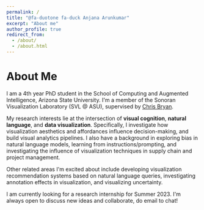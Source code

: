 ```yaml
---
permalink: /
title: "@fa-duotone fa-duck Anjana Arunkumar"
excerpt: "About me"
author_profile: true
redirect_from: 
  - /about/
  - /about.html
---
```


About Me
======

I am a 4th year PhD student in the School of Computing and Augmented Intelligence, Arizona State University. I'm a member of the Sonoran Visualization Laboratory (SVL @ ASU), supervised by [Chris Bryan](https://chrisbryan.github.io/).

My research interests lie at the intersection of __visual cognition__, __natural language__, and __data visualization__. Specifically, I investigate how visualization aesthetics and affordances influence decision-making, and build visual analytics pipelines. I also have a background in exploring bias in natural language models, learning from instructions/prompting, and investigating the influence of visualization techniques in supply chain and project management. 

Other related areas I'm excited about include developing visualization recommendation systems based on natural language queries, investigating annotation effects in visualization, and visualizing uncertainty.

I am currently looking for a research internship for Summer 2023. I'm always open to discuss new ideas and collaborate, do email to chat!